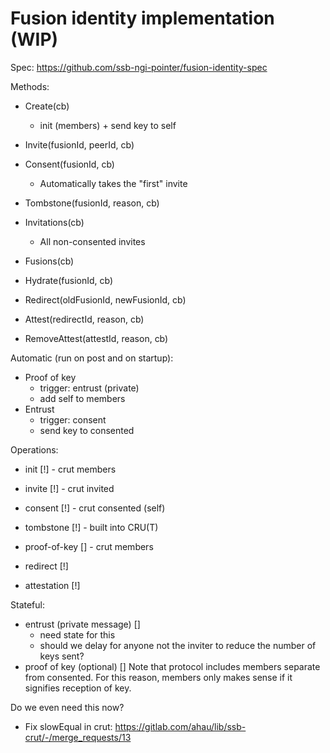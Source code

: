 # Fusion identity implementation (WIP)

Spec: https://github.com/ssb-ngi-pointer/fusion-identity-spec

Methods:
 - Create(cb)
   - init (members) + send key to self
 - Invite(fusionId, peerId, cb)
 - Consent(fusionId, cb)
   - Automatically takes the "first" invite
 - Tombstone(fusionId, reason, cb)

 - Invitations(cb)
   - All non-consented invites
 - Fusions(cb)
 - Hydrate(fusionId, cb)
 - Redirect(oldFusionId, newFusionId, cb)
 - Attest(redirectId, reason, cb)
 - RemoveAttest(attestId, reason, cb)

Automatic (run on post and on startup):
 - Proof of key
   - trigger: entrust (private)
   - add self to members
 - Entrust
   - trigger: consent
   - send key to consented

Operations:
 - init [!] - crut members
 - invite [!] - crut invited
 - consent [!] - crut consented (self)
 - tombstone [!] - built into CRU(T)
 - proof-of-key [] - crut members

 - redirect [!]
 - attestation [!]

Stateful:
 - entrust (private message) []
   - need state for this
   - should we delay for anyone not the inviter to reduce the number
     of keys sent?
 - proof of key (optional) []
   Note that protocol includes members separate from consented. For
   this reason, members only makes sense if it signifies reception of
   key.

Do we even need this now?
 - Fix slowEqual in crut: https://gitlab.com/ahau/lib/ssb-crut/-/merge_requests/13

